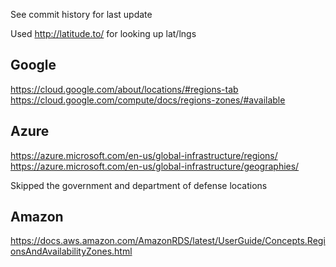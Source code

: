 See commit history for last update

Used http://latitude.to/ for looking up lat/lngs

## Google
https://cloud.google.com/about/locations/#regions-tab
https://cloud.google.com/compute/docs/regions-zones/#available

## Azure
https://azure.microsoft.com/en-us/global-infrastructure/regions/
https://azure.microsoft.com/en-us/global-infrastructure/geographies/

Skipped the government and department of defense locations

## Amazon
https://docs.aws.amazon.com/AmazonRDS/latest/UserGuide/Concepts.RegionsAndAvailabilityZones.html